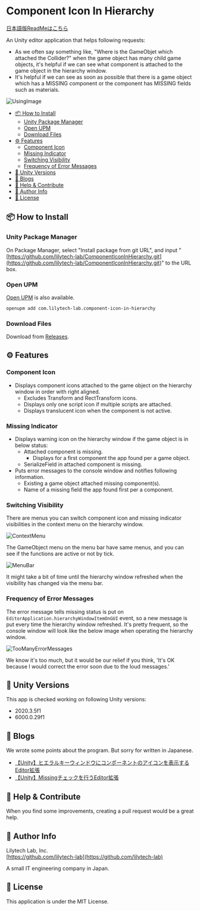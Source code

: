 # Component Icon In Hierarchy

[日本語版ReadMeはこちら](README-ja.md)

An Unity editor application that helps following requests:

- As we often say something like, "Where is the GameObjet which attached the Collider?" when the game object has many child game objects, it's helpful if we can see what component is attached to the game object in the hierarchy window.
- It's helpful if we can see as soon as possible that there is a game object which has a MISSING component or the component has MISSING fields such as materials.

![UsingImage](https://github.com/user-attachments/assets/9d4712e0-a645-41cb-9258-5fd4f07e62ef)

<!-- @import "[TOC]" {cmd="toc" depthFrom=2 depthTo=6 orderedList=false} -->

<!-- code_chunk_output -->

- [📦 How to Install](#-how-to-install)
  - [Unity Package Manager](#unity-package-manager)
  - [Open UPM](#open-upm)
  - [Download Files](#download-files)
- [⚙️ Features](#️-features)
  - [Component Icon](#component-icon)
  - [Missing Indicator](#missing-indicator)
  - [Switching Visibility](#switching-visibility)
  - [Frequency of Error Messages](#frequency-of-error-messages)
- [🔖 Unity Versions](#-unity-versions)
- [📗 Blogs](#-blogs)
- [👥 Help & Contribute](#-help--contribute)
- [🏢 Author Info](#-author-info)
- [📄 License](#-license)

<!-- /code_chunk_output -->

## 📦 How to Install

### Unity Package Manager

On Package Manager, select "Install package from git URL", and input "[https://github.com/lilytech-lab/ComponentIconInHierarchy.git](https://github.com/lilytech-lab/ComponentIconInHierarchy.git)" to the URL box.

### Open UPM

[Open UPM](https://openupm.com/packages/com.lilytech-lab.component-icon-in-hierarchy/) is also available.

```sh
openupm add com.lilytech-lab.component-icon-in-hierarchy
```

### Download Files

Download from [Releases](https://github.com/lilytech-lab/ComponentIconInHierarchy/releases).

## ⚙️ Features

### Component Icon

- Displays component icons attached to the game object on the hierarchy window in order with right aligned.
  - Excludes Transform and RectTransform icons.
  - Displays only one script icon if multiple scripts are attached.
  - Displays translucent icon when the component is not active.

### Missing Indicator

- Displays warning icon on the hierarchy window if the game object is in below status:
  - Attached component is missing.
    - Displays for a first component the app found per a game object.
  - SerializeField in attached component is missing.
- Puts error messages to the console window and notifies following information.
  - Existing a game object attached missing component(s).
  - Name of a missing field the app found first per a component.

### Switching Visibility

There are menus you can switch component icon and missing indicator visibilities in the context menu on the hierarchy window.

![ContextMenu](https://github.com/user-attachments/assets/79eb2c3d-0b3c-46dc-97da-ce087d01211f)

The GameObject menu on the menu bar have same menus, and you can see if the functions are active or not by tick.

![MenuBar](https://github.com/user-attachments/assets/3678d076-fa0f-428c-b7d0-d92b8bf885ce)

It might take a bit of time until the hierarchy window refreshed when the visibility has changed via the menu bar.

### Frequency of Error Messages

The error message tells missing status is put on `EditorApplication.hierarchyWindowItemOnGUI` event, so a new message is put every time the hierarchy window refreshed. It's pretty frequent, so the console window will look like the below image when operating the hierarchy window.

![TooManyErrorMessages](https://github.com/user-attachments/assets/54071315-52e4-42f7-aa21-a43e09f8bc0b)

We know it's too much, but it would be our relief if you think, 'It's OK because I would correct the error soon due to the loud messages.'

## 🔖 Unity Versions

This app is checked working on following Unity versions:

- 2020.3.5f1
- 6000.0.29f1

## 📗 Blogs

We wrote some points about the program. But sorry for written in Japanese.

- [【Unity】ヒエラルキーウィンドウにコンポーネントのアイコンを表示するEditor拡張](https://qiita.com/masamin/items/3c34c85cb3872ff10924)
- [【Unity】Missingチェックを行うEditor拡張](https://qiita.com/masamin/items/78ba7238dae7aacdc28c#comment-fd6816bf8e0241f0ff47)

## 👥 Help & Contribute

When you find some improvements, creating a pull request would be a great help.

## 🏢 Author Info

Lilytech Lab, Inc.  
[https://github.com/lilytech-lab](https://github.com/lilytech-lab)

A small IT engineering company in Japan.

## 📄 License

This application is under the MIT License.

